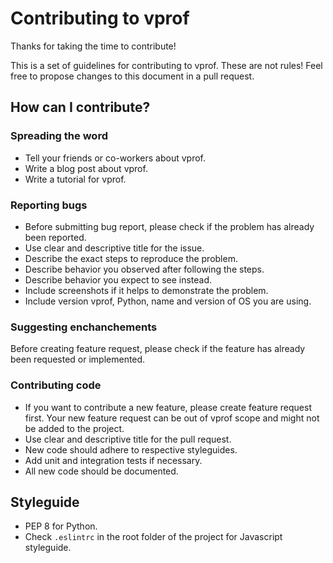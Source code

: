 # Contributing to vprof

Thanks for taking the time to contribute!

This is a set of guidelines for contributing to vprof. These are not rules!
Feel free to propose changes to this document in a pull request.

## How can I contribute?

### Spreading the word
* Tell your friends or co-workers about vprof.
* Write a blog post about vprof.
* Write a tutorial for vprof.

### Reporting bugs

* Before submitting bug report, please check if the problem has already been
reported.
* Use clear and descriptive title for the issue.
* Describe the exact steps to reproduce the problem.
* Describe behavior you observed after following the steps.
* Describe behavior you expect to see instead.
* Include screenshots if it helps to demonstrate the problem.
* Include version vprof, Python, name and version of OS you are using.

### Suggesting enchanchements
Before creating feature request, please check if the feature has already been
requested or implemented.

### Contributing code
* If you want to contribute a new feature, please create feature request first. Your new feature request can be out of vprof scope and might not be added to the project.
* Use clear and descriptive title for the pull request.
* New code should adhere to respective styleguides.
* Add unit and integration tests if necessary.
* All new code should be documented.

## Styleguide
* PEP 8 for Python.
* Check `.eslintrc` in the root folder of the project for Javascript styleguide.
